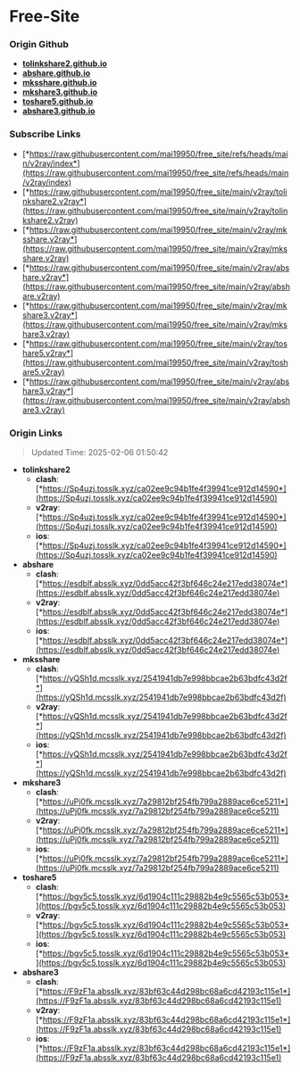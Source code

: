# Free-Site

### Origin Github

- [**tolinkshare2.github.io**](https://github.com/tolinkshare2/tolinkshare2.github.io)
- [**abshare.github.io**](https://github.com/abshare/abshare.github.io)
- [**mksshare.github.io**](https://github.com/mksshare/mksshare.github.io)
- [**mkshare3.github.io**](https://github.com/mkshare3/mkshare3.github.io)
- [**toshare5.github.io**](https://github.com/toshare5/toshare5.github.io)
- [**abshare3.github.io**](https://github.com/abshare3/abshare3.github.io)

### Subscribe Links

- [*https://raw.githubusercontent.com/mai19950/free_site/refs/heads/main/v2ray/index*](https://raw.githubusercontent.com/mai19950/free_site/refs/heads/main/v2ray/index)
- [*https://raw.githubusercontent.com/mai19950/free_site/main/v2ray/tolinkshare2.v2ray*](https://raw.githubusercontent.com/mai19950/free_site/main/v2ray/tolinkshare2.v2ray)
- [*https://raw.githubusercontent.com/mai19950/free_site/main/v2ray/mksshare.v2ray*](https://raw.githubusercontent.com/mai19950/free_site/main/v2ray/mksshare.v2ray)
- [*https://raw.githubusercontent.com/mai19950/free_site/main/v2ray/abshare.v2ray*](https://raw.githubusercontent.com/mai19950/free_site/main/v2ray/abshare.v2ray)
- [*https://raw.githubusercontent.com/mai19950/free_site/main/v2ray/mkshare3.v2ray*](https://raw.githubusercontent.com/mai19950/free_site/main/v2ray/mkshare3.v2ray)
- [*https://raw.githubusercontent.com/mai19950/free_site/main/v2ray/toshare5.v2ray*](https://raw.githubusercontent.com/mai19950/free_site/main/v2ray/toshare5.v2ray)
- [*https://raw.githubusercontent.com/mai19950/free_site/main/v2ray/abshare3.v2ray*](https://raw.githubusercontent.com/mai19950/free_site/main/v2ray/abshare3.v2ray)

### Origin Links

> Updated Time: 2025-02-06 01:50:42

- **tolinkshare2**
  - **clash**: [*https://Sp4uzj.tosslk.xyz/ca02ee9c94b1fe4f39941ce912d14590*](https://Sp4uzj.tosslk.xyz/ca02ee9c94b1fe4f39941ce912d14590)
  - **v2ray**: [*https://Sp4uzj.tosslk.xyz/ca02ee9c94b1fe4f39941ce912d14590*](https://Sp4uzj.tosslk.xyz/ca02ee9c94b1fe4f39941ce912d14590)
  - **ios**: [*https://Sp4uzj.tosslk.xyz/ca02ee9c94b1fe4f39941ce912d14590*](https://Sp4uzj.tosslk.xyz/ca02ee9c94b1fe4f39941ce912d14590)
- **abshare**
  - **clash**: [*https://esdblf.absslk.xyz/0dd5acc42f3bf646c24e217edd38074e*](https://esdblf.absslk.xyz/0dd5acc42f3bf646c24e217edd38074e)
  - **v2ray**: [*https://esdblf.absslk.xyz/0dd5acc42f3bf646c24e217edd38074e*](https://esdblf.absslk.xyz/0dd5acc42f3bf646c24e217edd38074e)
  - **ios**: [*https://esdblf.absslk.xyz/0dd5acc42f3bf646c24e217edd38074e*](https://esdblf.absslk.xyz/0dd5acc42f3bf646c24e217edd38074e)
- **mksshare**
  - **clash**: [*https://yQSh1d.mcsslk.xyz/2541941db7e998bbcae2b63bdfc43d2f*](https://yQSh1d.mcsslk.xyz/2541941db7e998bbcae2b63bdfc43d2f)
  - **v2ray**: [*https://yQSh1d.mcsslk.xyz/2541941db7e998bbcae2b63bdfc43d2f*](https://yQSh1d.mcsslk.xyz/2541941db7e998bbcae2b63bdfc43d2f)
  - **ios**: [*https://yQSh1d.mcsslk.xyz/2541941db7e998bbcae2b63bdfc43d2f*](https://yQSh1d.mcsslk.xyz/2541941db7e998bbcae2b63bdfc43d2f)
- **mkshare3**
  - **clash**: [*https://uPj0fk.mcsslk.xyz/7a29812bf254fb799a2889ace6ce5211*](https://uPj0fk.mcsslk.xyz/7a29812bf254fb799a2889ace6ce5211)
  - **v2ray**: [*https://uPj0fk.mcsslk.xyz/7a29812bf254fb799a2889ace6ce5211*](https://uPj0fk.mcsslk.xyz/7a29812bf254fb799a2889ace6ce5211)
  - **ios**: [*https://uPj0fk.mcsslk.xyz/7a29812bf254fb799a2889ace6ce5211*](https://uPj0fk.mcsslk.xyz/7a29812bf254fb799a2889ace6ce5211)
- **toshare5**
  - **clash**: [*https://bgv5c5.tosslk.xyz/6d1904c111c29882b4e9c5565c53b053*](https://bgv5c5.tosslk.xyz/6d1904c111c29882b4e9c5565c53b053)
  - **v2ray**: [*https://bgv5c5.tosslk.xyz/6d1904c111c29882b4e9c5565c53b053*](https://bgv5c5.tosslk.xyz/6d1904c111c29882b4e9c5565c53b053)
  - **ios**: [*https://bgv5c5.tosslk.xyz/6d1904c111c29882b4e9c5565c53b053*](https://bgv5c5.tosslk.xyz/6d1904c111c29882b4e9c5565c53b053)
- **abshare3**
  - **clash**: [*https://F9zF1a.absslk.xyz/83bf63c44d298bc68a6cd42193c115e1*](https://F9zF1a.absslk.xyz/83bf63c44d298bc68a6cd42193c115e1)
  - **v2ray**: [*https://F9zF1a.absslk.xyz/83bf63c44d298bc68a6cd42193c115e1*](https://F9zF1a.absslk.xyz/83bf63c44d298bc68a6cd42193c115e1)
  - **ios**: [*https://F9zF1a.absslk.xyz/83bf63c44d298bc68a6cd42193c115e1*](https://F9zF1a.absslk.xyz/83bf63c44d298bc68a6cd42193c115e1)
